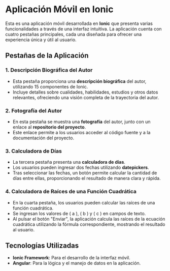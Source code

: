 # Aplicación Móvil en Ionic

Esta es una aplicación móvil desarrollada en **Ionic** que presenta varias funcionalidades a través de una interfaz intuitiva. La aplicación cuenta con cuatro pestañas principales, cada una diseñada para ofrecer una experiencia única y útil al usuario.

## Pestañas de la Aplicación

### 1. Descripción Biográfica del Autor
- Esta pestaña proporciona una **descripción biográfica** del autor, utilizando 15 componentes de Ionic.
- Incluye detalles sobre cualidades, habilidades, estudios y otros datos relevantes, ofreciendo una visión completa de la trayectoria del autor.

### 2. Fotografía del Autor
- En esta pestaña se muestra una **fotografía** del autor, junto con un enlace al **repositorio del proyecto**.
- Este enlace permite a los usuarios acceder al código fuente y a la documentación del proyecto.

### 3. Calculadora de Días
- La tercera pestaña presenta una **calculadora de días**.
- Los usuarios pueden ingresar dos fechas utilizando **datepickers**.
- Tras seleccionar las fechas, un botón permite calcular la cantidad de días entre ellas, proporcionando el resultado de manera clara y rápida.

### 4. Calculadora de Raíces de una Función Cuadrática
- En la cuarta pestaña, los usuarios pueden calcular las raíces de una función cuadrática.
- Se ingresan los valores de \( a \), \( b \) y \( c \) en campos de texto.
- Al pulsar el botón "Enviar", la aplicación calcula las raíces de la ecuación cuadrática utilizando la fórmula correspondiente, mostrando el resultado al usuario.

## Tecnologías Utilizadas
- **Ionic Framework**: Para el desarrollo de la interfaz móvil.
- **Angular**: Para la lógica y el manejo de datos en la aplicación.
